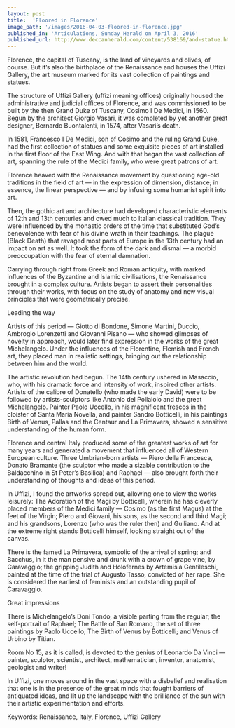 ```yaml
---
layout: post
title:  'Floored in Florence'
image_path: '/images/2016-04-03-floored-in-florence.jpg'
published_in: 'Articulations, Sunday Herald on April 3, 2016'
published_url: http://www.deccanherald.com/content/538169/and-statue.html
---
```


Florence, the capital of Tuscany, is the land of vineyards and olives, of course. But it’s also the birthplace of the Renaissance and houses the Uffizi Gallery, the art museum marked for its vast collection of paintings and statues.
 <!--more-->

The structure of Uffizi Gallery (uffizi meaning offices) originally housed the administrative and judicial offices of Florence, and was commissioned to be built by the then Grand Duke of Tuscany, Cosimo I De Medici, in 1560. Begun by the architect Giorgio Vasari, it was completed by yet another great designer, Bernardo Buontalenti, in 1574, after Vasari’s death.

In 1581, Francesco I De Medici, son of Cosimo and the ruling Grand Duke, had the first collection of statues and some exquisite pieces of art installed in the first floor of the East Wing. And with that began the vast collection of art, spanning the rule of the Medici family, who were great patrons of art.

Florence heaved with the Renaissance movement by questioning age-old traditions in the field of art — in the expression of dimension, distance; in essence, the linear perspective — and by infusing some humanist spirit into art.

Then, the gothic art and architecture had developed characteristic elements of 12th and 13th centuries and owed much to Italian classical tradition. They were influenced by the monastic orders of the time that substituted God’s benevolence with fear of his divine wrath in their teachings. The plague (Black Death) that ravaged most parts of Europe in the 13th century had an impact on art as well. It took the form of the dark and dismal — a morbid preoccupation with the fear of eternal damnation.

Carrying through right from Greek and Roman antiquity, with marked influences of the Byzantine and Islamic civilisations, the Renaissance brought in a complex culture. Artists began to assert their personalities through their works, with focus on the study of anatomy and new visual principles that were geometrically precise.

Leading the way

Artists of this period — Giotto di Bondone, Simone Martini, Duccio, Ambrogio Lorenzetti and Giovanni Pisano — who showed glimpses of novelty in approach, would later find expression in the works of the great Michelangelo. Under the influences of the Florentine, Flemish and French art, they placed man in realistic settings, bringing out the relationship between him and the world.

The artistic revolution had begun.
The 14th century ushered in Masaccio, who, with his dramatic force and intensity of work, inspired other artists. Artists of the calibre of Donatello (who made the early David) were to be followed by artists-sculptors like Antonio del Pollaiolo and the great Michelangelo.
Painter Paolo Uccello, in his magnificent frescos in the cloister of Santa Maria Novella, and painter Sandro Botticelli, in his paintings Birth of Venus, Pallas and the Centaur and La Primavera, showed a sensitive understanding of the human form.

Florence and central Italy produced some of the greatest works of art for many years and generated a movement that influenced all of Western European culture. Three Umbrian-born artists — Piero della Francesca, Donato Bramante (the sculptor who made a sizable contribution to the Baldacchino in St Peter’s Basilica) and Raphael — also brought forth their understanding of thoughts and ideas of this period.

In Uffizi, I found the artworks spread out, allowing one to view the works leisurely: The Adoration of the Magi by Botticelli, wherein he has cleverly placed members of the Medici family — Cosimo (as the first Magus) at the feet of the Virgin; Piero and Giovani, his sons, as the second and third Magi; and his grandsons, Lorenzo (who was the ruler then) and Guiliano. And at the extreme right stands Botticelli himself, looking straight out of the canvas.

There is the famed La Primavera, symbolic of the arrival of spring; and Bacchus, in it the man pensive and drunk with a crown of grape vine, by Caravaggio; the gripping Judith and Holofernes by Artemisia Gentileschi, painted at the time of the trial of Augusto Tasso, convicted of her rape. She is considered the earliest of feminists and an outstanding pupil of Caravaggio.

Great impressions

There is Michelangelo’s Doni Tondo, a visible parting from the regular; the self-portrait of Raphael; The Battle of San Romano, the set of three paintings by Paolo Uccello; The Birth of Venus by Botticelli; and Venus of Urbino by Titian.

Room No 15, as it is called, is devoted to the genius of Leonardo Da Vinci — painter, sculptor, scientist, architect, mathematician, inventor, anatomist, geologist and writer!

In Uffizi, one moves around in the vast space with a disbelief and realisation that one is in the presence of the great minds that fought barriers of antiquated ideas, and lit up the landscape with the brilliance of the sun with their artistic experimentation and efforts.

Keywords: Renaissance, Italy, Florence, Uffizi Gallery
